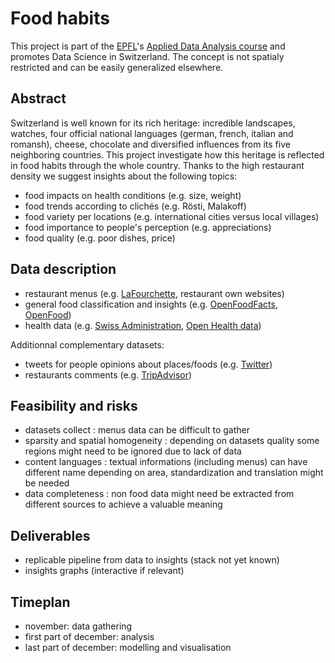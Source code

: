 # Food habits

This project is part of the [EPFL](http://epfl.ch)'s [Applied Data Analysis course](http://ada.epfl.ch) and promotes Data Science in Switzerland. The concept is not spatialy restricted and can be easily generalized elsewhere.

## Abstract

Switzerland is well known for its rich heritage: incredible landscapes, watches, four official national languages (german, french, italian and romansh), cheese, chocolate and diversified influences from its five neighboring countries. This project investigate how this heritage is reflected in food habits through the whole country. Thanks to the high restaurant density we suggest insights about the following topics:
- food impacts on health conditions (e.g. size, weight)
- food trends according to clichés (e.g. Rösti, Malakoff)
- food variety per locations (e.g. international cities versus local villages) 
- food importance to people's perception (e.g. appreciations)
- food quality (e.g. poor dishes, price) 

## Data description

- restaurant menus (e.g. [LaFourchette](https://www.lafourchette.com), restaurant own websites)
- general food classification and insights (e.g. [OpenFoodFacts](http://ch-en.openfoodfacts.org), [OpenFood](https://www.openfood.ch))
- health data (e.g. [Swiss Administration](https://www.bfs.admin.ch/bfs/en/home/statistics/catalogues-databases.html), [Open Health data](http://make.opendata.ch/wiki/data:health))

Additionnal complementary datasets:

- tweets for people opinions about places/foods (e.g. [Twitter](https://twitter.com))
- restaurants comments (e.g. [TripAdvisor](https://fr.tripadvisor.ch))

## Feasibility and risks

- datasets collect : menus data can be difficult to gather
- sparsity and spatial homogeneity : depending on datasets quality some regions might need to be ignored due to lack of data
- content languages : textual informations (including menus) can have different name depending on area, standardization and translation might be needed
- data completeness : non food data might need be extracted from different sources to achieve a valuable meaning

## Deliverables

- replicable pipeline from data to insights (stack not yet known)
- insights graphs (interactive if relevant)

## Timeplan

- november: data gathering
- first part of december: analysis
- last part of december: modelling and visualisation
